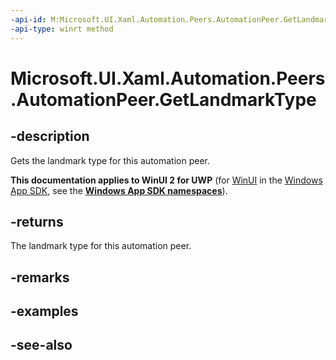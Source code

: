 ```yaml
---
-api-id: M:Microsoft.UI.Xaml.Automation.Peers.AutomationPeer.GetLandmarkType
-api-type: winrt method
---
```


<!-- Method syntax
public Windows.UI.Xaml.Automation.Peers.AutomationLandmarkType GetLandmarkType()
-->

# Microsoft.UI.Xaml.Automation.Peers.AutomationPeer.GetLandmarkType

## -description
Gets the landmark type for this automation peer.

**This documentation applies to WinUI 2 for UWP** (for [WinUI](/windows/apps/winui/winui3/) in the [Windows App SDK](/windows/apps/windows-app-sdk/), see the **[Windows App SDK namespaces](/windows/windows-app-sdk/api/winrt/)**).

## -returns
The landmark type for this automation peer.

## -remarks

## -examples

## -see-also
